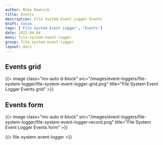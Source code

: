 ```yaml
---
author: Mike Rewnick
title: Events
description: File System Event Logger Events
draft: false
tags: ['File System Event Logger', 'Events']
date: 2022-04-04
menu: file-system-event-logger
group: file-system-event-logger
layout: docs
---
```


## Events grid

{{< image class="mx-auto d-block"  src="/images/event-loggers/file-system-logger/file-system-event-logger-grid.png"  title="File System Event Logger Events grid" >}}

## Events form

{{< image class="mx-auto d-block"  src="/images/event-loggers/file-system-logger/file-system-event-logger-record.png"  title="File System Event Logger Events form" >}}

{{< file-system-event-logger >}}
